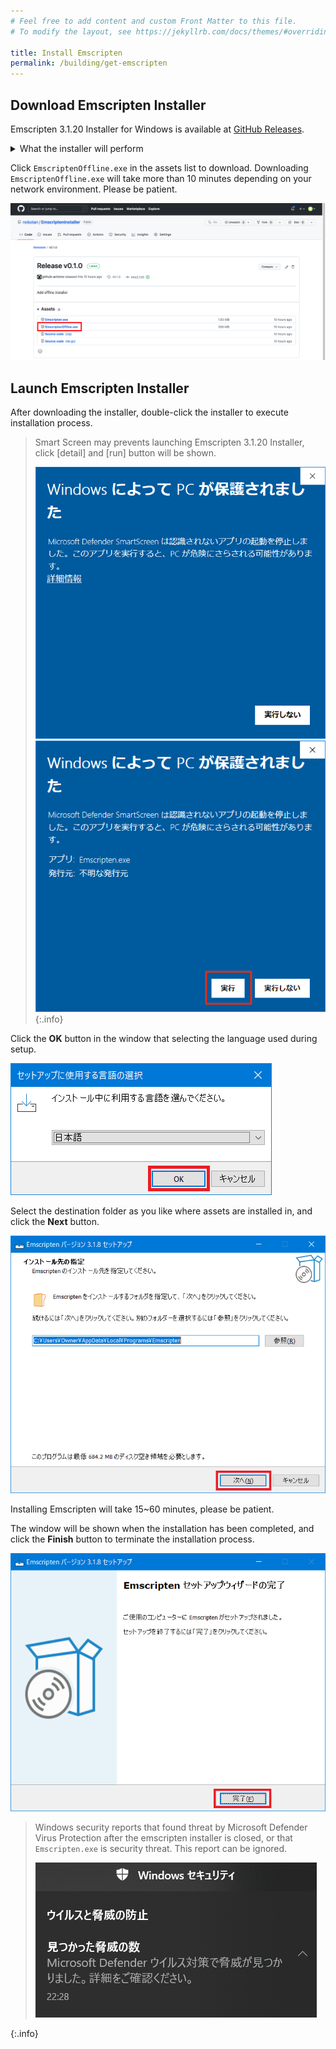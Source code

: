 ```yaml
---
# Feel free to add content and custom Front Matter to this file.
# To modify the layout, see https://jekyllrb.com/docs/themes/#overriding-theme-defaults

title: Install Emscripten
permalink: /building/get-emscripten
---
```


## Download Emscripten Installer

Emscripten 3.1.20 Installer for Windows is available at [GitHub Releases](https://github.com/nokotan/EmscriptenInstaller/releases/latest).

<details markdown="block"><summary>What the installer will perform</summary>

This Installer will download following tools in your develop environment.

- Emscripten 3.1.20
- Clang Compiler Front End
- Node
- Python

</details>

Click `EmscriptenOffline.exe` in the assets list to download.
Downloading `EmscriptenOffline.exe` will take more than 10 minutes depending on your network environment.
Please be patient.

![EmscriptenInstallerGitHub](/assets/img/building/install-emscripten/EmscriptenInstallerGitHub.png)

## Launch Emscripten Installer

After downloading the installer, double-click the installer to execute installation process.

> Smart Screen may prevents launching Emscripten 3.1.20 Installer, click \[detail\] and \[run\] button will be shown.
>
> ![SmartScreen1](/assets/img/building/install-siv3d/SmartScreenGuard1.png)
> ![SmartScreen2](/assets/img/building/install-emscripten/smart-screen-guard-again.png)
{:.info}

Click the **OK** button in the window that selecting the language used during setup.

![EmscriptenInstaller1.png](/assets/img/building/install-emscripten/EmscriptenInstaller1.png)

Select the destination folder as you like where assets are installed in, and click the **Next** button.

![EmscriptenInstaller2.png](/assets/img/building/install-emscripten/EmscriptenInstaller2.png)

Installing Emscripten will take 15~60 minutes, please be patient.

The window will be shown when the installation has been completed, and click the **Finish** button to terminate the installation process.

![EmscriptenInstaller4.png](/assets/img/building/install-emscripten/EmscriptenInstaller4.png)

>
> Windows security reports that found threat by Microsoft Defender Virus Protection after the emscripten installer is closed,
> or that `Emscripten.exe` is security threat.
> This report can be ignored.
>
> ![EmscriptenInstaller5.png](/assets/img/building/install-emscripten/EmscriptenInstaller5.png)
>
{:.info}
